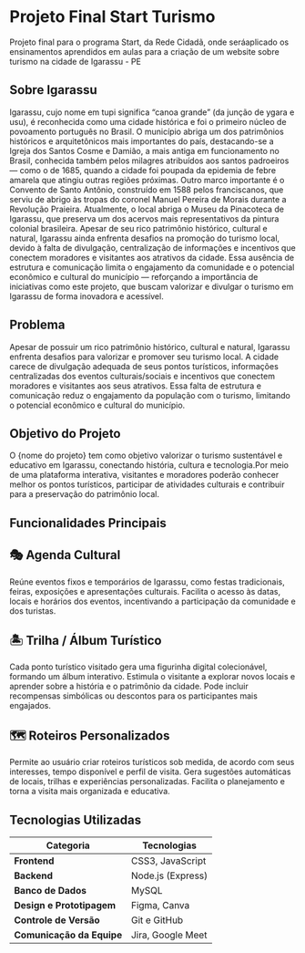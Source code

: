 # Projeto Final Start Turismo

Projeto final para o programa Start, da Rede Cidadã, onde seráaplicado os ensinamentos aprendidos em aulas para a criação de um website sobre turismo na cidade de Igarassu - PE

## **Sobre Igarassu**

Igarassu, cujo nome em tupi significa “canoa grande” (da junção de ygara e usu), é reconhecida como uma cidade histórica e foi o primeiro núcleo de povoamento português no Brasil. O município abriga um dos patrimônios históricos e arquitetônicos mais importantes do país, destacando-se a Igreja dos Santos Cosme e Damião, a mais antiga em funcionamento no Brasil, conhecida também pelos milagres atribuídos aos santos padroeiros — como o de 1685, quando a cidade foi poupada da epidemia de febre amarela que atingiu outras regiões próximas.
Outro marco importante é o Convento de Santo Antônio, construído em 1588 pelos franciscanos, que serviu de abrigo às tropas do coronel Manuel Pereira de Morais durante a Revolução Praieira. Atualmente, o local abriga o Museu da Pinacoteca de Igarassu, que preserva um dos acervos mais representativos da pintura colonial brasileira.
Apesar de seu rico patrimônio histórico, cultural e natural, Igarassu ainda enfrenta desafios na promoção do turismo local, devido à falta de divulgação, centralização de informações e incentivos que conectem moradores e visitantes aos atrativos da cidade. Essa ausência de estrutura e comunicação limita o engajamento da comunidade e o potencial econômico e cultural do município — reforçando a importância de iniciativas como este projeto, que buscam valorizar e divulgar o turismo em Igarassu de forma inovadora e acessível.
## **Problema**

Apesar de possuir um rico patrimônio histórico, cultural e natural, Igarassu enfrenta desafios para valorizar e promover seu turismo local.
A cidade carece de divulgação adequada de seus pontos turísticos, informações centralizadas dos eventos culturais/sociais e incentivos que conectem moradores e visitantes aos seus atrativos.
Essa falta de estrutura e comunicação reduz o engajamento da população com o turismo, limitando o potencial econômico e cultural do município.

## **Objetivo do Projeto**

O {nome do projeto} tem como objetivo valorizar o turismo sustentável e educativo em Igarassu, 
conectando história, cultura e tecnologia.Por meio de uma plataforma interativa, 
visitantes e moradores poderão conhecer melhor os pontos turísticos, participar de atividades culturais e contribuir para a preservação do patrimônio local.

## **Funcionalidades Principais**

## 🎭 **Agenda Cultural**

Reúne eventos fixos e temporários de Igarassu, como festas tradicionais, feiras, exposições e apresentações culturais.
Facilita o acesso às datas, locais e horários dos eventos, incentivando a participação da comunidade e dos turistas.

## 🏝️ **Trilha / Álbum Turístico**

Cada ponto turístico visitado gera uma figurinha digital colecionável, formando um álbum interativo.
Estimula o visitante a explorar novos locais e aprender sobre a história e o patrimônio da cidade.
Pode incluir recompensas simbólicas ou descontos para os participantes mais engajados.

## 🗺️ **Roteiros Personalizados**

Permite ao usuário criar roteiros turísticos sob medida, de acordo com seus interesses, tempo disponível e perfil de visita.
Gera sugestões automáticas de locais, trilhas e experiências personalizadas.
Facilita o planejamento e torna a visita mais organizada e educativa.

## **Tecnologias Utilizadas**

| Categoria                    | Tecnologias             |
| ---------------------------- | ----------------------- |
|  **Frontend**                | CSS3, JavaScript |
|  **Backend**                 | Node.js (Express)       |
|  **Banco de Dados**          | MySQL                   |
|  **Design e Prototipagem**   | Figma, Canva            |
|  **Controle de Versão**      | Git e GitHub            |
|  **Comunicação da Equipe**   | Jira, Google Meet           |




